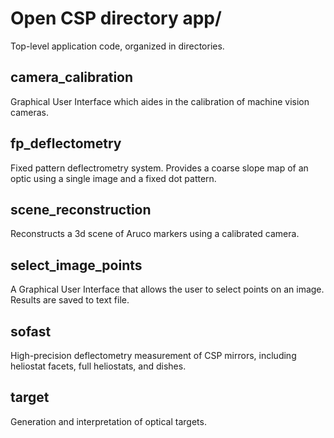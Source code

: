 # Open CSP directory app/

Top-level application code, organized in directories.

## camera_calibration

Graphical User Interface which aides in the calibration of machine vision cameras.

## fp_deflectometry

Fixed pattern deflectrometry system. Provides a coarse slope map of an optic using a single image and a fixed dot pattern.

## scene_reconstruction

Reconstructs a 3d scene of Aruco markers using a calibrated camera.

## select_image_points

A Graphical User Interface that allows the user to select points on an image. Results are saved to text file.

## sofast

High-precision deflectometry measurement of CSP mirrors, including heliostat facets, full heliostats, and dishes.

## target

Generation and interpretation of optical targets.


